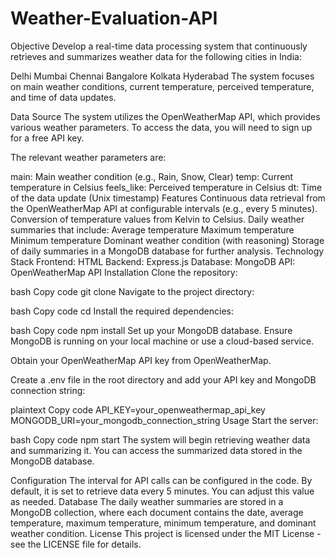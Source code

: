 # Weather-Evaluation-API
Objective
Develop a real-time data processing system that continuously retrieves and summarizes weather data for the following cities in India:

Delhi
Mumbai
Chennai
Bangalore
Kolkata
Hyderabad
The system focuses on main weather conditions, current temperature, perceived temperature, and time of data updates.

Data Source
The system utilizes the OpenWeatherMap API, which provides various weather parameters. To access the data, you will need to sign up for a free API key.

The relevant weather parameters are:

main: Main weather condition (e.g., Rain, Snow, Clear)
temp: Current temperature in Celsius
feels_like: Perceived temperature in Celsius
dt: Time of the data update (Unix timestamp)
Features
Continuous data retrieval from the OpenWeatherMap API at configurable intervals (e.g., every 5 minutes).
Conversion of temperature values from Kelvin to Celsius.
Daily weather summaries that include:
Average temperature
Maximum temperature
Minimum temperature
Dominant weather condition (with reasoning)
Storage of daily summaries in a MongoDB database for further analysis.
Technology Stack
Frontend: HTML
Backend: Express.js
Database: MongoDB
API: OpenWeatherMap API
Installation
Clone the repository:

bash
Copy code
git clone <repository-url>
Navigate to the project directory:

bash
Copy code
cd <project-directory>
Install the required dependencies:

bash
Copy code
npm install
Set up your MongoDB database. Ensure MongoDB is running on your local machine or use a cloud-based service.

Obtain your OpenWeatherMap API key from OpenWeatherMap.

Create a .env file in the root directory and add your API key and MongoDB connection string:

plaintext
Copy code
API_KEY=your_openweathermap_api_key
MONGODB_URI=your_mongodb_connection_string
Usage
Start the server:

bash
Copy code
npm start
The system will begin retrieving weather data and summarizing it. You can access the summarized data stored in the MongoDB database.

Configuration
The interval for API calls can be configured in the code. By default, it is set to retrieve data every 5 minutes. You can adjust this value as needed.
Database
The daily weather summaries are stored in a MongoDB collection, where each document contains the date, average temperature, maximum temperature, minimum temperature, and dominant weather condition.
License
This project is licensed under the MIT License - see the LICENSE file for details.
